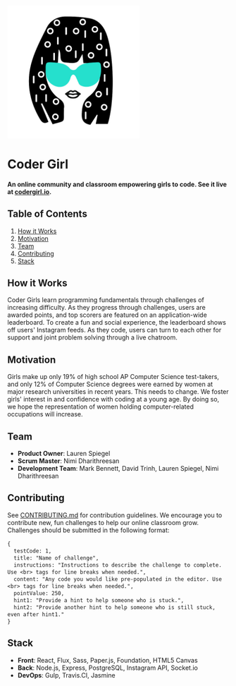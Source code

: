 <img src="./public/styles/asset/CoderGirl-WhiteBackground.png" alt="Coder Girl" width="300" height="300" margin="0 auto"/>

# Coder Girl

#### An online community and classroom empowering girls to code. See it live at [codergirl.io](http://codergirl.io).

## Table of Contents

1. [How it Works](#how-it-works)
2. [Motivation](#motivation)
3. [Team](#team)
4. [Contributing](#contributing)
5. [Stack](#stack)

## <a name="how-it-works" />How it Works

Coder Girls learn programming fundamentals through challenges of increasing difficulty. As they progress through challenges, users are awarded points, and top scorers are featured on an application-wide leaderboard. To create a fun and social experience, the leaderboard shows off users' Instagram feeds. As they code, users can turn to each other for support and joint problem solving through a live chatroom.

## <a name="motivation" />Motivation 

Girls make up only 19% of high school AP Computer Science test-takers, and only 12% of Computer Science degrees were earned by women at major research universities in recent years. This needs to change. We foster girls' interest in and confidence with coding at a young age. By doing so, we hope the representation of women holding computer-related occupations will increase.

## <a name="team" />Team

  - __Product Owner__: Lauren Spiegel
  - __Scrum Master__: Nimi Dharithreesan
  - __Development Team__: Mark Bennett, David Trinh, Lauren Spiegel, Nimi Dharithreesan

## <a name="contributing" />Contributing

See [CONTRIBUTING.md](documentation/CONTRIBUTING.md) for contribution guidelines. We encourage you to contribute new, fun challenges to 
help our online classroom grow. Challenges should be submitted in the following format: 

```
{
  testCode: 1,
  title: "Name of challenge",
  instructions: "Instructions to describe the challenge to complete. Use <br> tags for line breaks when needed.",
  content: "Any code you would like pre-populated in the editor. Use <br> tags for line breaks when needed.",
  pointValue: 250,
  hint1: "Provide a hint to help someone who is stuck.",
  hint2: "Provide another hint to help someone who is still stuck, even after hint1."
}
```

## <a name="stack" />Stack 

  - __Front__: React, Flux, Sass, Paper.js, Foundation, HTML5 Canvas  
  - __Back__: Node.js, Express, PostgreSQL, Instagram API, Socket.io
  - __DevOps__: Gulp, Travis.CI, Jasmine 
